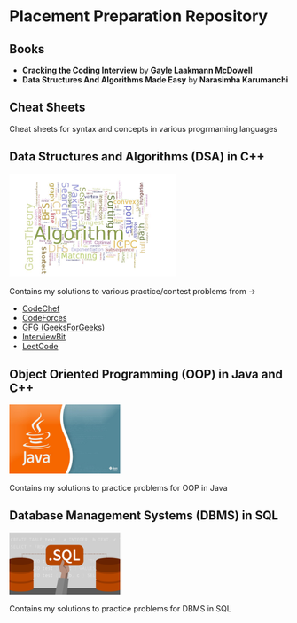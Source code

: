 # Placement Preparation Repository

## Books

* **Cracking the Coding Interview** by **Gayle Laakmann McDowell**
* **Data Structures And Algorithms Made Easy** by **Narasimha Karumanchi**

## Cheat Sheets

Cheat sheets for syntax and concepts in various progrmaming languages

## Data Structures and Algorithms (DSA) in C++

<p align="left">
  <img src="images/cp.jpg" width="300">
</p>

  Contains my solutions to various practice/contest problems from -> 
  
  - [CodeChef](https://www.codechef.com)
  - [CodeForces](https://codeforces.com)
  - [GFG (GeeksForGeeks)](https://www.geeksforgeeks.org)
  - [InterviewBit](https://www.interviewbit.com/practice/)
  - [LeetCode](https://leetcode.com)

## Object Oriented Programming (OOP) in Java and C++

<p align="left">
  <img src="images/oop.jpg" width="200">
</p>
 
  Contains my solutions to practice problems for OOP in Java

## Database Management Systems (DBMS) in SQL

<p align="left">
  <img src="images/sql.jpg" width="200">
 </p>
 
  Contains my solutions to practice problems for DBMS in SQL

